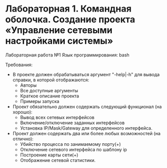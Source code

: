# Лабораторная 1. Командная оболочка. Создание проекта «Управление сетевыми настройками системы»
 Лабораторная работа №1
 Язык программирования: bash

 Требования:

 * В проекте должен обрабатываться аргумент "-help|-h" для вывода справки, в которой отображаются:
    * Авторы
    * Все доступные аргументы
    * Краткое описание проекта
    * Примеры запуска
 * Проект обязательно должен содержать следующий функционал (на хорошо):
    * Вывод всех сетевых интерфейсов
    * Включение/отключение заданных интерфейсов
    * Установка IP/Mask/Gateway для определенного интерфейса.
 * Проект должен содержать два или более любых возможностей (на отлично):
    * Убийство процесса по занимаемому порту(+)
    * Отключение сетевого интерфейса по шаблону ip
    * Построение карты сети(+)
    * Отображение сетевой статистики.